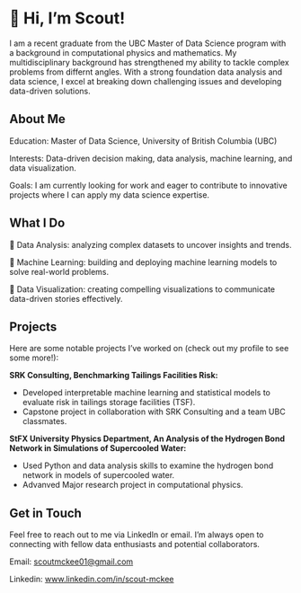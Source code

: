 # 👋 Hi, I’m Scout!
I am a recent graduate from the UBC Master of Data Science program with a background in computational physics and mathematics. My multidisciplinary background has strengthened my ability to tackle complex problems from differnt angles. With a strong foundation data analysis and data science, I excel at breaking down challenging issues and developing data-driven solutions.
## About Me

Education: Master of Data Science, University of British Columbia (UBC)

Interests: Data-driven decision making, data analysis, machine learning, and data visualization.

Goals: I am currently looking for work and eager to contribute to innovative projects where I can apply my data science expertise.

## What I Do
🧐 Data Analysis: analyzing complex datasets to uncover insights and trends.

🤖 Machine Learning: building and deploying machine learning models to solve real-world problems.

🎨 Data Visualization: creating compelling visualizations to communicate data-driven stories effectively.

## Projects

Here are some notable projects I’ve worked on (check out my profile to see some more!):

**SRK Consulting, Benchmarking Tailings Facilities Risk:** 
- Developed interpretable machine learning and statistical models to evaluate risk in tailings storage facilities (TSF). 
- Capstone project in collaboration with SRK Consulting and a team UBC classmates.

**StFX University Physics Department, An Analysis of the Hydrogen Bond Network in Simulations of Supercooled Water:**
- Used Python and data analysis skills to examine the hydrogen bond network in models of supercooled water. 
- Advanved Major research project in computational physics. 

## Get in Touch

Feel free to reach out to me via LinkedIn or email. I’m always open to connecting with fellow data enthusiasts and potential collaborators.

Email: scoutmckee01@gmail.com

Linkedin: www.linkedin.com/in/scout-mckee
